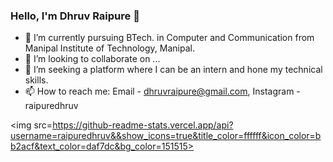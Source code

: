 ### Hello, I'm Dhruv Raipure 👋
- 🌱 I’m currently pursuing BTech. in Computer and Communication from Manipal Institute of Technology, Manipal.
- 👯 I’m looking to collaborate on ...
- 🤔 I’m seeking a platform where I can be an intern and hone my technical
skills.
- 📫 How to reach me: Email - dhruvraipure@gmail.com, Instagram - raipuredhruv

<img src=https://github-readme-stats.vercel.app/api?username=raipuredhruv&&show_icons=true&title_color=ffffff&icon_color=bb2acf&text_color=daf7dc&bg_color=151515>
